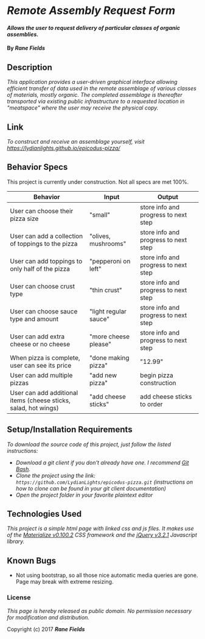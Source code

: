# _Remote Assembly Request Form_

#### _Allows the user to request delivery of particular classes of organic assemblies._

#### By _**Rane Fields**_

## Description

_This application provides a user-driven graphical interface allowing efficient transfer of data used in the remote assemblage of various classes of materials, mostly organic. The completed assemblage is thereafter transported via existing public infrastructure to a requested location in "meatspace" where the user may receive the physical copy._

## Link

_To construct and receive an assemblage yourself, visit https://lydianlights.github.io/epicodus-pizza/_

## Behavior Specs

This project is currently under construction. Not all specs are met 100%.

| Behavior                                                        | Input                 | Output                               |
|-----------------------------------------------------------------|-----------------------|--------------------------------------|
| User can choose their pizza size                                | "small"               | store info and progress to next step |
| User can add a collection of toppings to the pizza              | "olives, mushrooms"   | store info and progress to next step |
| User can add toppings to only half of the pizza                 | "pepperoni on left"   | store info and progress to next step |
| User can choose crust type                                      | "thin crust"          | store info and progress to next step |
| User can choose sauce type and amount                           | "light regular sauce" | store info and progress to next step |
| User can add extra cheese or no cheese                          | "more cheese please"  | store info and progress to next step |
| When pizza is complete, user can see its price                  | "done making pizza"   | "12.99"                              |
| User can add multiple pizzas                                    | "add new pizza"       | begin pizza construction             |
| User can add additional items (cheese sticks, salad, hot wings) | "add cheese sticks"   | add cheese sticks to order           |

## Setup/Installation Requirements

_To download the source code of this project, just follow the listed instructions:_

* _Download a git client if you don't already have one. I recommend [Git Bash](https://git-for-windows.github.io/)._
* _Clone the project using the link: `https://github.com/LydianLights/epicodus-pizza.git`
(instructions on how to clone can be found in your git client documentation)_
* _Open the project folder in your favorite plaintext editor_

## Technologies Used

_This project is a simple html page with linked css and js files. It makes use of the [Materialize v0.100.2](http://materializecss.com/) CSS framework and the [jQuery v3.2.1](https://jquery.com/) Javascript library._

## Known Bugs

* Not using bootstrap, so all those nice automatic media queries are gone. Page may break with extreme resizing.

### License

*This page is hereby released as public domain. No permission necessary for modification and distribution.*

Copyright (c) 2017 **_Rane Fields_**
